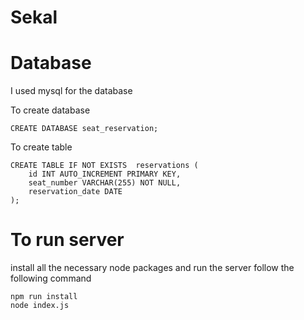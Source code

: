 # Sekal

# Database
I used mysql for the database 

To create database
```properties
CREATE DATABASE seat_reservation;
```
To create table
```properties
CREATE TABLE IF NOT EXISTS  reservations (
    id INT AUTO_INCREMENT PRIMARY KEY,
    seat_number VARCHAR(255) NOT NULL,
    reservation_date DATE
);
```

# To run server  
install all the necessary node packages and run the server follow the following command
```properties
npm run install
node index.js
```  



